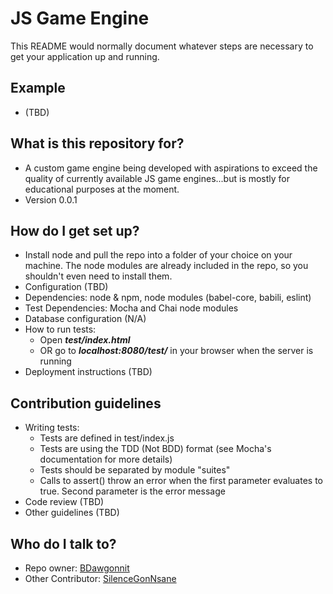 # JS Game Engine #

This README would normally document whatever steps are necessary to get your application up and running.

## Example ##
* (TBD)

## What is this repository for? ##

* A custom game engine being developed with aspirations to exceed the quality of currently available JS game engines...but is mostly for educational purposes at the moment.
* Version 0.0.1

## How do I get set up? ##

* Install node and pull the repo into a folder of your choice on your machine. The node modules are already included in the repo, so you shouldn't even need to install them.
* Configuration (TBD)
* Dependencies: node & npm, node modules (babel-core, babili, eslint)
* Test Dependencies: Mocha and Chai node modules
* Database configuration (N/A)
* How to run tests:
  * Open ***test/index.html***
  * OR go to ***localhost:8080/test/*** in your browser when the server is running
* Deployment instructions (TBD)

## Contribution guidelines ##

* Writing tests:
  * Tests are defined in test/index.js
  * Tests are using the TDD (Not BDD) format (see Mocha's documentation for more details)
  * Tests should be separated by module "suites"
  * Calls to assert() throw an error when the first parameter evaluates to true. Second parameter is the error message
* Code review (TBD)
* Other guidelines (TBD)

## Who do I talk to? ##

* Repo owner: [BDawgonnit](https://bitbucket.org/BDawgonnit/)
* Other Contributor: [SilenceGonNsane](https://bitbucket.org/SilenceGonNsane/)